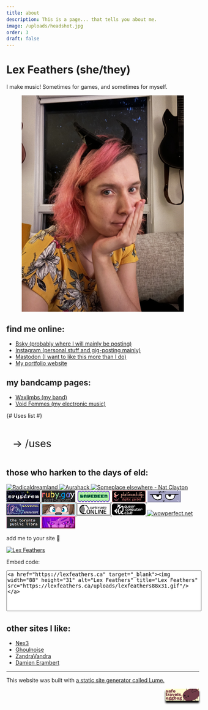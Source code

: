 ```yaml
---
title: about
description: This is a page... that tells you about me.
image: /uploads/headshot.jpg
order: 3
draft: false
---
```

<h1>Lex Feathers <span class="faded">(she/they)</span></h1>

I make music! Sometimes for games, and sometimes for myself.

<figure>
  <img src="/uploads/headshot.jpg" alt="Lex Feathers" loading="lazy" />
</figure>

## find me online:

- [Bsky (probably where I will mainly be posting)](https://bsky.app/profile/gameaudio.ca)
- [Instagram (personal stuff and gig-posting mainly)](https://instagram.com/lex.feathers)
- [Mastodon (I want to like this more than I do)](https://octodon.social/@lexfeathers)
- [My portfolio website](https://gameaudio.ca)

## my bandcamp pages:

- [Waxlimbs (my band)](https://waxlimbs.bandcamp.com/)
- [Void Femmes (my electronic music)](https://voidfemmes.bandcamp.com/)

<style>
  details {
    margin: 2rem auto;
  }

  summary {
    font-size: 20pt;
    background-color: var(--colour-secondary);
    color: var(--colour-background);
    box-shadow: 0px 6px 4px var(--colour-background) !important;
    border-radius: 4px;
    padding: 1rem;
  }

  summary::marker {
    content: '→ ';
  }

  details[open] summary::marker {
    content: '↴ ';
  }
</style>

{# Uses list #}
<details>
  <summary>/uses</summary>
  <p>Here's a non-exhaustive list of tools I use.</p>

  <h3>Music software and gear</h3>
  <ul>
    <li>Studio and recording:</li>
    <ul>
      <li>Ableton Live 11</li>
      <li>Arturia Audiofuse Studio</li>
      <li>Revv G20</li>
      <li>Shure sm7b</li>
      <li>Lindell 6x500 mic preamp</li>
      <li>Neumann KH 120 A's</li>
      <li>Audio Technica ATH-M50x</li>
    </ul>
    <li>Instruments:</li>
    <ul>
      <li>Dingwall NG2 bass guitar - Ducati Pearl White</li>
      <li>EVH Wolfgang Special - Stealth</li>
      <ul>
        <li>Neck: Dimarzio PAF Pro</li>
        <li>Bridge: Dimarzio X2N</li>
        <li>Mods: Dual coil split</li>
      </ul>
      <li>Ibanez S561 - pink</li>
      <li>Squire Classic Vibe Starcaster - Sunburst</li>
      <li>Moog Sub 37 Tribute</li>
      <li>Expressive E Osmose</li>
      <li>Arturia Minibrute</li>
      <li>Teengage Engineering PO-12</li>
      <li>Modular synthesizer</li>
      <ul>
        <li>...too much flux to keep track.</li>
      </ul>
      <li>Remington Remette (March 1939)</li>
    </ul>
    <li>Peripherals:</li>
    <ul>
      <li>Keyboard: Mode Sonnet (r1)</li>
      <ul>
        <li>Switches: lubed ergo clears</li>
        <li>Caps: Toshi Industrial GSA Retro High-light Legendless</li>
        <li>Top: crema</li>
        <li>Bottom: white</li>
        <li>Accent: black</li>
        <li>Setup: stack-mount</li>
      </ul>
      <li>Mouse: Logitech MX Vertical</li>
    </ul>
    <li>Misc software:</li>
    <ul>
      <li>VS Code</li>
      <li>zsh</li>
      <li>Obsidian</li>
      <li>Firefox Developer Edition</li>
      <li>Static site generator: Lume (this site)</li>
    </ul>
  </ul>
</details>

## those who harken to the days of eld:

<div class="cool-links">
  <a href="https://blog.radicaldream.land" target="_blank">
    <img width="88" height="31" alt="Radicaldreamland" title="Radicaldreamland"
      src="https://i.postimg.cc/QxhG798p/dispatchblog-banner.gif" />
  </a>
  <a href="https://blog.aurahack.jp" target="_blank">
    <img width="88" height="31" alt="Aurahack" title="Aurahack" src="https://aurahack.neocities.org/88x31.gif" />
  </a>
  <a href="https://blog.someplace-else.xyz/" target="_blank">
    <img width="88" height="31" alt="Someplace elsewhere - Nat Clayton" title="Someplace elsewhere - Nat Clayton"
      src="https://natclayton.uk/wp-content/uploads/2024/09/elsewhere.gif" />
  </a>
  <a href="https://erysdren.me/" target="_blank">
    <img width="88" height="31" alt="Erysdren" title="Erysdren" src="/uploads/erysdren_88x31.png" />
  </a>
  <a href="https://ruby.gay" target="_blank">
    <img width="88" height="31" alt="Ruby.gay" title="Ruby.gay" src="/uploads/ruby.gay.gif" />
  </a>
  <a href="https://wavebeem.com" target="_blank">
    <img width="88" height="31" alt="wavebeem" title="wavebeem" src="/uploads/wavebeem.gif" />
  </a>
  <a href="https://platinumtulip.garden" target="_blank">
    <img width="88" height="31" alt="PlatinumTulip" title="PlatinumTulip" src="/uploads/tulip88x31.gif" />
  </a>
  <a href="https://renkotsuban.com" target="_blank">
    <img width="88" height="31" alt="Renkotsuban" title="Renkotsuban" src="/uploads/renkotsuban.com.gif" />
  </a>
  <a href="https://kokoscript.com" target="_blank">
    <img width="88" height="31" alt="Kokoscript" title="Kokoscript" src="/uploads/kokoscript.gif" />
  </a>
  <a href="https://auratriolo.com/blog" target="_blank">
    <img width="88" height="31" alt="Aura" title="Aura" src="/uploads/aura-pixelbanner.gif" />
  </a>
  <a href="https://suricrasia.online" target="_blank">
    <img width="88" height="31" alt="Suricrasia Online" title="Suricrasia Online" src="/uploads/suricrasia.gif" />
  </a>
  <a href="https://queercomputerclub.ca" target="_blank">
    <img width="88" height="31" alt="Queer Computer Club" title="Queer Computer Club" src="/uploads/qcc_88x31.png" />
  </a>
  <a href="https://wowperfect.net/" title="wowperfect.net" target="_blank">
    <img src="https://wowperfect.net/img/88x31.png" title="wowperfect.net" alt="wowperfect.net" />
  </a>
  <a href="https://danateagle.com/alt" title="torontopubliclibra.com" target="_blank">
    <img src="/uploads/torontopubliclibra-88x31.gif" title="Toronto Public Libra" alt="Toronto Public Libra" />
  </a>
  <a href="https://neuroknives.com" title="neuroknives.com" target="_blank">
    <img src="/uploads/neuroknives_88_31_Button_005.png" title="Neuroknives" alt="Neuroknives" />
  </a>

  <p>add me to your site 🤍</p>
  <a href="https://lexfeathers.ca" target="_blank">
    <img class="my-88x31" width="88" height="31" alt="Lex Feathers" title="Lex Feathers"
      src="https://lexfeathers.ca/uploads/lexfeathers88x31.gif" />
  </a>
  <p>Embed code:</p>
  <textarea name="buttoncode" class="center" aria-label="Button code"
    style="width: 100%; height: 100px; resize: none;"><a href="https://lexfeathers.ca" target="_blank"><img width="88" height="31" alt="Lex Feathers" title="Lex Feathers" src="https://lexfeathers.ca/uploads/lexfeathers88x31.gif"/></a></textarea>
</div>

## other sites I like:

- [Nex3](https://nex-3.com/)
- [Ghoulnoise](https://ghoulnoise.com/)
- [ZandraVandra](https://zandravandra.com)
- [Damien Erambert](https://damien.zone)

<hr class="faded">

<p>
  This website was built with
  <a href="https://lume.land" target="_blank">a static site generator called Lume.</a>
</p>

<!-- Eggbug badge -->
<div class="cool-links">
  <img style="float: right; filter: sepia(0.5); border-radius: 2px; box-shadow: 0 6px 4px black;" width="88" height="31"
    alt="We're gonna miss you eggbug" title="We're gonna miss you eggbug"
    src="/uploads/8831a_cohost_safetravelslittleguyweregonnamissyou.png" />
</div>